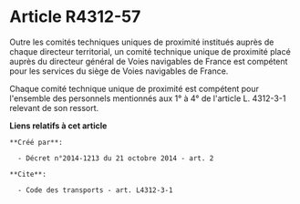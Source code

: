 # Article R4312-57

Outre les comités techniques uniques de proximité institués auprès de chaque directeur territorial, un comité technique
unique de proximité placé auprès du directeur général de Voies navigables de France est compétent pour les services du siège
de Voies navigables de France. 

Chaque comité technique unique de proximité est compétent pour l'ensemble des personnels mentionnés aux 1° à 4° de l'article
L. 4312-3-1 relevant de son ressort.

**Liens relatifs à cet article**

	**Créé par**:

	  - Décret n°2014-1213 du 21 octobre 2014 - art. 2

	**Cite**:

	  - Code des transports - art. L4312-3-1
